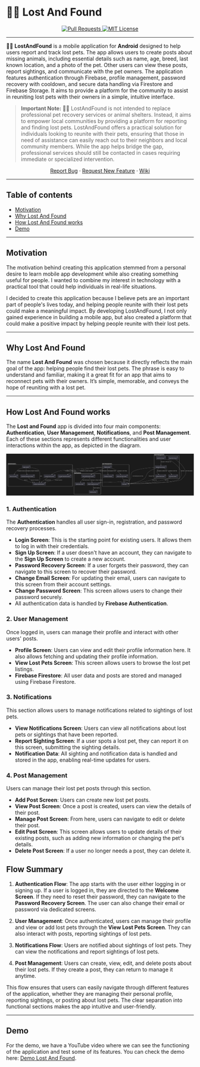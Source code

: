 # 🐶🔎 Lost And Found

<p align="center">
  <a href="https://github.com/AdriFdezz/LostAndFound/pulls">
    <img src="https://img.shields.io/badge/PRs-welcome-brightgreen.svg?longCache=true" alt="Pull Requests">
  </a>
  <a href="LICENSE">
      <img src="https://img.shields.io/badge/License-MIT-yellow.svg?longCache=true" alt="MIT License">
    </a>
</p>

----

🐶🔎 **LostAndFound** is a mobile application for **Android** designed to help users report and track lost pets. The app allows users to create posts about missing animals, including essential details such as name, age, breed, last known location, and a photo of the pet. Other users can view these posts, report sightings, and communicate with the pet owners. The application features authentication through Firebase, profile management, password recovery with cooldown, and secure data handling via Firestore and Firebase Storage. It aims to provide a platform for the community to assist in reuniting lost pets with their owners in a simple, intuitive interface.

>**Important Note:** 🐶🔎 LostAndFound is not intended to replace professional pet recovery services or animal shelters. Instead, it aims to empower local communities by providing a platform for reporting and finding lost pets. LostAndFound offers a practical solution for individuals looking to reunite with their pets, ensuring that those in need of assistance can easily reach out to their neighbors and local community members. While the app helps bridge the gap, professional services should still be contacted in cases requiring immediate or specialized intervention.

<p align="center">
    <a href="https://github.com/AdriFdezz/LostAndFound/issues/new?template=bug_report.yml">Report Bug</a>
    ·
    <a href="https://github.com/AdriFdezz/LostAndFound/issues/new?template=feature_request.yml">Request New Feature</a>
    ·
    <a href="">Wiki</a>
  </p>

----

## Table of contents

- [Motivation](#motivation)
- [Why Lost And Found](#why-lost-and-found)
- [How Lost And Found works](#how-lost-and-found-works)
- [Demo](#demo)

----

## Motivation

The motivation behind creating this application stemmed from a personal desire to learn mobile app development while also creating something useful for people. I wanted to combine my interest in technology with a practical tool that could help individuals in real-life situations. 

I decided to create this application because I believe pets are an important part of people's lives today, and helping people reunite with their lost pets could make a meaningful impact. By developing LostAndFound, I not only gained experience in building a mobile app, but also created a platform that could make a positive impact by helping people reunite with their lost pets.

----

## Why Lost And Found

The name **Lost And Found** was chosen because it directly reflects the main goal of the app: helping people find their lost pets. The phrase is easy to understand and familiar, making it a great fit for an app that aims to reconnect pets with their owners. It’s simple, memorable, and conveys the hope of reuniting with a lost pet.

----

## How Lost And Found works

The **Lost and Found** app is divided into four main components: **Authentication**, **User Management**, **Notifications**, and **Post Management**. Each of these sections represents different functionalities and user interactions within the app, as depicted in the diagram.

![lost_and_found_diagram](lost_and_found_diagram.PNG)

### **1. Authentication**
The **Authentication** handles all user sign-in, registration, and password recovery processes.

- **Login Screen**: This is the starting point for existing users. It allows them to log in with their credentials.
- **Sign Up Screen**: If a user doesn't have an account, they can navigate to the **Sign Up Screen** to create a new account.
- **Password Recovery Screen**: If a user forgets their password, they can navigate to this screen to recover their password.
- **Change Email Screen**: For updating their email, users can navigate to this screen from their account settings.
- **Change Password Screen**: This screen allows users to change their password securely.
- All authentication data is handled by **Firebase Authentication**.

### **2. User Management**
Once logged in, users can manage their profile and interact with other users' posts.

- **Profile Screen**: Users can view and edit their profile information here. It also allows fetching and updating their profile information.
- **View Lost Pets Screen**: This screen allows users to browse the lost pet listings.
- **Firebase Firestore**: All user data and posts are stored and managed using Firebase Firestore.

### **3. Notifications**
This section allows users to manage notifications related to sightings of lost pets.

- **View Notifications Screen**: Users can view all notifications about lost pets or sightings that have been reported.
- **Report Sighting Screen**: If a user spots a lost pet, they can report it on this screen, submitting the sighting details.
- **Notification Data**: All sighting and notification data is handled and stored in the app, enabling real-time updates for users.

### **4. Post Management**
Users can manage their lost pet posts through this section.

- **Add Post Screen**: Users can create new lost pet posts.
- **View Post Screen**: Once a post is created, users can view the details of their post.
- **Manage Post Screen**: From here, users can navigate to edit or delete their post.
- **Edit Post Screen**: This screen allows users to update details of their existing posts, such as adding new information or changing the pet's details.
- **Delete Post Screen**: If a user no longer needs a post, they can delete it.

## **Flow Summary**

1. **Authentication Flow**: The app starts with the user either logging in or signing up. If a user is logged in, they are directed to the **Welcome Screen**. If they need to reset their password, they can navigate to the **Password Recovery Screen**. The user can also change their email or password via dedicated screens.

2. **User Management**: Once authenticated, users can manage their profile and view or add lost pets through the **View Lost Pets Screen**. They can also interact with posts, reporting sightings of lost pets.

3. **Notifications Flow**: Users are notified about sightings of lost pets. They can view the notifications and report sightings of lost pets.

4. **Post Management**: Users can create, view, edit, and delete posts about their lost pets. If they create a post, they can return to manage it anytime.

This flow ensures that users can easily navigate through different features of the application, whether they are managing their personal profile, reporting sightings, or posting about lost pets. The clear separation into functional sections makes the app intuitive and user-friendly.

----

## Demo

For the demo, we have a YouTube video where we can see the functioning of the application and test some of its features. You can check the demo here: [Demo Lost And Found](https://www.youtube.com/watch?v=Sna3rsezz7c).